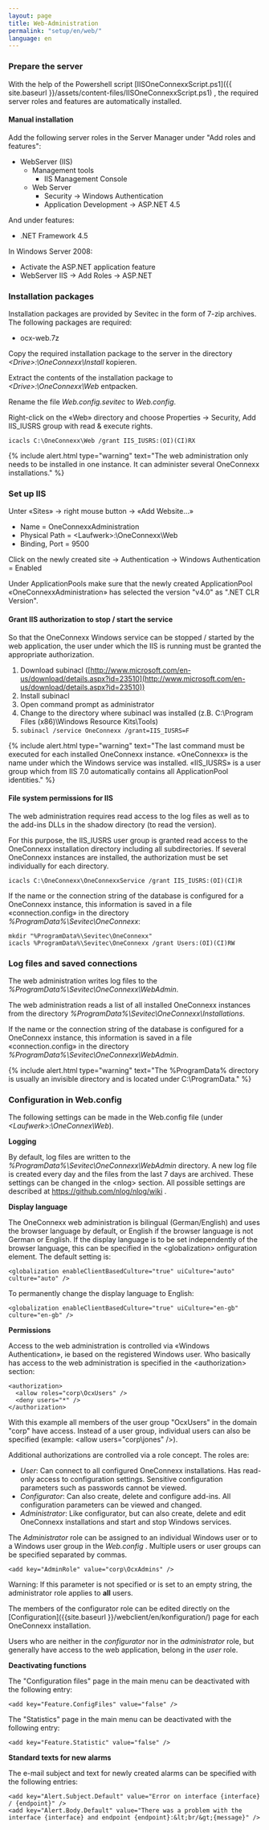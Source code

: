 ```yaml
---
layout: page
title: Web-Administration
permalink: "setup/en/web/"
language: en
---
```


### Prepare the server

With the help of the Powershell script [IISOneConnexxScript.ps1]({{ site.baseurl }}/assets/content-files/IISOneConnexxScript.ps1)  , the required server roles and features are automatically installed.

#### Manual installation

Add the following server roles in the Server Manager under "Add roles and features":

* WebServer (IIS)
  * Management tools
    * IIS Management Console
  * Web Server
    * Security -> Windows Authentication
    * Application Development -> ASP.NET 4.5

And under features:

* .NET Framework 4.5

In Windows Server 2008:

* Activate the ASP.NET application feature
* WebServer IIS -> Add Roles -> ASP.NET

### Installation packages

Installation packages are provided by Sevitec in the form of 7-zip archives. The following packages are required:

* ocx-web.7z

Copy the required installation package to the server in the directory *&lt;Drive&gt;:\OneConnexx\Install* kopieren.

Extract the contents of the installation package to *&lt;Drive&gt;:\OneConnexx\Web* entpacken.

Rename the file *Web.config.sevitec* to *Web.config*.

Right-click on the «Web» directory and choose Properties -> Security, Add IIS_IUSRS group with read & execute rights.

```
icacls C:\OneConnexx\Web /grant IIS_IUSRS:(OI)(CI)RX
```

{% include alert.html type="warning" text="The web administration only needs to be installed in one instance. It can administer several OneConnexx installations." %}

### Set up IIS

Unter «Sites» -> right mouse button -> «Add Website…»

* Name = OneConnexxAdministration
* Physical Path = &lt;Laufwerk&gt;:\OneConnexx\Web
* Binding, Port = 9500

Click on the newly created site -> Authentication -> Windows Authentication = Enabled

Under ApplicationPools make sure that the newly created ApplicationPool «OneConnexxAdministration» has selected the version "v4.0" as ".NET CLR Version".

#### Grant IIS authorization to stop / start the service

So that the OneConnexx Windows service can be stopped / started by the web application, the user under which the IIS is running must be granted the appropriate authorization.

1. Download subinacl  ([http://www.microsoft.com/en-us/download/details.aspx?id=23510](http://www.microsoft.com/en-us/download/details.aspx?id=23510))
1. Install subinacl
1. Open command prompt as administrator
1. Change to the directory where subinacl was installed (z.B. C:\Program Files (x86)\Windows Resource Kits\Tools\)
1. ```subinacl /service OneConnexx /grant=IIS_IUSRS=F```

{% include alert.html type="warning" text="The last command must be executed for each installed OneConnexx instance. «OneConnexx» is the name under which the Windows service was installed. «IIS_IUSRS» is a user group which from IIS 7.0 automatically contains all ApplicationPool identities." %}

#### File system permissions for IIS

The web administration requires read access to the log files as well as to the add-ins DLLs in the shadow directory (to read the version).

For this purpose, the IIS_IUSRS user group is granted read access to the OneConnexx installation directory including all subdirectories. If several OneConnexx instances are installed, the authorization must be set individually for each directory. 

```
icacls C:\OneConnexx\OneConnexxService /grant IIS_IUSRS:(OI)(CI)R
```

If the name or the connection string of the database is configured for a OneConnexx instance, this information is saved in a file «connection.config» in the directory *%ProgramData%\Sevitec\OneConnexx*:

```
mkdir "%ProgramData%\Sevitec\OneConnexx"
icacls %ProgramData%\Sevitec\OneConnexx /grant Users:(OI)(CI)RW
```

### Log files and saved connections

The web administration writes log files to the *%ProgramData%\Sevitec\OneConnexx\WebAdmin*.

The web administration reads a list of all installed OneConnexx instances from the directory *%ProgramData%\Sevitec\OneConnexx\Installations*.

If the name or the connection string of the database is configured for a OneConnexx instance, this information is saved in a file «connection.config» in the directory *%ProgramData%\Sevitec\OneConnexx\WebAdmin*.

{% include alert.html type="warning" text="The %ProgramData% directory is usually an invisible directory and is located under C:\ProgramData." %}

### Configuration in Web.config

The following settings can be made in the Web.config file (under *&lt;Laufwerk&gt;:\OneConnex\Web*).

__Logging__

By default, log files are written to the *%ProgramData%\Sevitec\OneConnexx\WebAdmin* directory.
A new log file is created every day and the files from the last 7 days are archived. These settings can be changed in the &lt;nlog&gt; section. 
All possible settings are described at https://github.com/nlog/nlog/wiki .

__Display language__

The OneConnexx web administration is bilingual (German/English) and uses the browser language by default, or English if the browser language is not German or English. 
If the display language is to be set independently of the browser language, this can be specified in the &lt;globalization&gt; onfiguration element.
The default setting is:

```
<globalization enableClientBasedCulture="true" uiCulture="auto" culture="auto" />
```

To permanently change the display language to English:

```
<globalization enableClientBasedCulture="true" uiCulture="en-gb" culture="en-gb" />
```

__Permissions__

Access to the web administration is controlled via «Windows Authentication», ie based on the registered Windows user. 
Who basically has access to the web administration is specified in the  &lt;authorization&gt; section:

```
<authorization>
  <allow roles="corp\OcxUsers" />
  <deny users="*" />
</authorization>
```

With this example all members of the user group "OcxUsers" in the domain "corp" have access. Instead of a user group, individual users can also be specified (example: &lt;allow users="corp\jones" /&gt;).

Additional authorizations are controlled via a role concept. The roles are:

* *User*: Can connect to all configured OneConnexx installations. Has read-only access to configuration settings. Sensitive configuration parameters such as passwords cannot be viewed.
* *Configurator*: Can also create, delete and configure add-ins. All configuration parameters can be viewed and changed.
* *Administrator*: Like configurator, but can also create, delete and edit OneConnexx installations and start and stop Windows services.

The  *Administrator*  role can be assigned to an individual Windows user or to a Windows user group in the *Web.config* . Multiple users or user groups can be specified separated by commas.

```
<add key="AdminRole" value="corp\OcxAdmins" />
```

Warning: If this parameter is not specified or is set to an empty string, the administrator role applies to **all** users.

The members of the configurator role can be edited directly on the [Configuration]({{site.baseurl }}/webclient/en/konfiguration/) page for each OneConnexx installation.

Users who are neither in the *configurator* nor in the *administrator* role, but generally have access to the web application, belong in the *user* role.

__Deactivating functions__

The "Configuration files" page in the main menu can be deactivated with the following entry:

```
<add key="Feature.ConfigFiles" value="false" />
```

The "Statistics" page in the main menu can be deactivated with the following entry:

```
<add key="Feature.Statistic" value="false" />
```

__Standard texts for new alarms__

The e-mail subject and text for newly created alarms can be specified with the following entries:

```
<add key="Alert.Subject.Default" value="Error on interface {interface} / {endpoint}" />
<add key="Alert.Body.Default" value="There was a problem with the interface {interface} and endpoint {endpoint}:&lt;br/&gt;{message}" />
```
